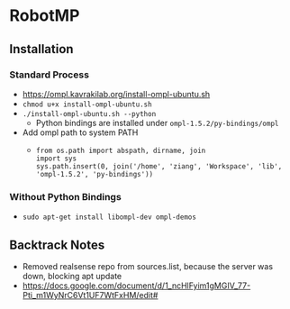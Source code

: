 # RobotMP
## Installation
### Standard Process
* https://ompl.kavrakilab.org/install-ompl-ubuntu.sh
* ```chmod u+x install-ompl-ubuntu.sh```
* ```./install-ompl-ubuntu.sh --python```
  * Python bindings are installed under ```ompl-1.5.2/py-bindings/ompl```
* Add ompl path to system PATH
  * ```
    from os.path import abspath, dirname, join
    import sys
    sys.path.insert(0, join('/home', 'ziang', 'Workspace', 'lib', 'ompl-1.5.2', 'py-bindings'))
    ```
### Without Python Bindings
* ```sudo apt-get install libompl-dev ompl-demos```
## Backtrack Notes
* Removed realsense repo from sources.list, because the server was down, blocking apt update
* https://docs.google.com/document/d/1_ncHlFyim1gMGIV_77-Pti_m1WyNrC6Vt1UF7WtFxHM/edit#

